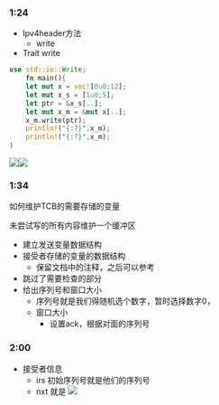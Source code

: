 ### 1:24
- Ipv4header方法
	- write
- Trait write
```rust
use std::io::Write;
	fn main(){
	let mut x = vec![0u8;12];
	let mut x_s = [1u8;5];
	let ptr = &x_s[..];
	let mut x_m = &mut x[..];
	x_m.write(ptr);
	println!("{:?}",x_m);
	println!("{:?}",x_m);
}

```
![](Pasted%20image%2020250602213244.png)![](Pasted%20image%2020250602213320.png)

### 1:34
如何维护TCB的需要存储的变量

未尝试写的所有内容维护一个缓冲区
- 建立发送变量数据结构
- 接受者存储的变量的数据结构
	- 保留文档中的注释，之后可以参考
- 跳过了需要检查的部分
- 给出序列号和窗口大小
	- 序列号就是我们得随机选个数字，暂时选择数字0，
	- 窗口大小
		- 设置ack，根据对面的序列号
### 2:00
- 接受者信息
	- irs 初始序列号就是他们的序列号
	- nxt 就是
![](Pasted%20image%2020250602234440.png)